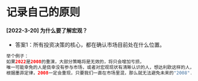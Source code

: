 # 记录自己的原则
#### [2022-3-20] 为什么要了解宏观？
- 答案1：所有投资决策的核心，都在确认市场目前处在什么位置。
```java
举个例子：
如果2022是2008的重演，大部分策略将是无效的，将只会增加亏损，
唯一可能幸免的人是侥幸没有参与市场，或者对宏观现状有清晰认识的人，想达利欧这样的人，
根据墨菲定律，2008一定会重现，只要我们一直在市场里混，那么就无法避免未来的"2008".
```
